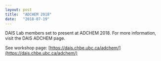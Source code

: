 ```yaml
---
layout: post
title:  "ADCHEM 2018"
date:   "2018-07-19"
---
```


DAIS Lab members set to present at ADCHEM 2018. For more information, visit the DAIS ADCHEM page.

See workshop page: [https://dais.chbe.ubc.ca/adchem/](https://dais.chbe.ubc.ca/adchem/)